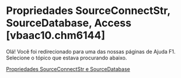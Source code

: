 
# Propriedades SourceConnectStr, SourceDatabase, Access [vbaac10.chm6144]

Olá! Você foi redirecionado para uma das nossas páginas de Ajuda F1. Selecione o tópico que estava procurando abaixo.

[Propriedades SourceConnectStr e SourceDatabase](http://msdn.microsoft.com/library/eed57130-f030-b800-5b1a-92249d6c23a5%28Office.15%29.aspx)
